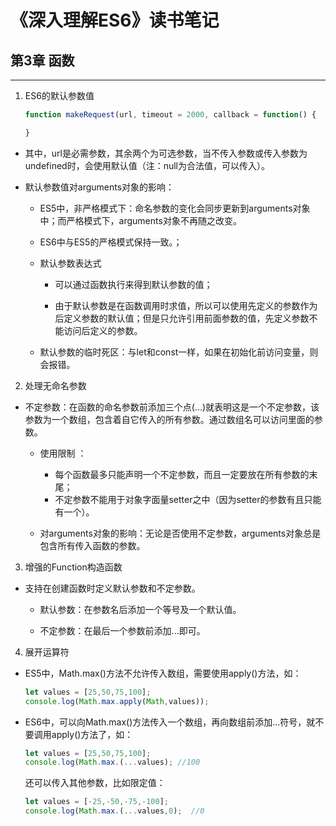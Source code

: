 # 《深入理解ES6》读书笔记 #


## 第3章  函数 ##
----------
1. ES6的默认参数值
    ```JavaScript
    function makeRequest(url, timeout = 2000, callback = function() {

    }
    ```
- 其中，url是必需参数，其余两个为可选参数，当不传入参数或传入参数为undefined时，会使用默认值（注：null为合法值，可以传入）。

- 默认参数值对arguments对象的影响：
  - ES5中，非严格模式下：命名参数的变化会同步更新到arguments对象中；而严格模式下，arguments对象不再随之改变。 

  - ES6中与ES5的严格模式保持一致。；

  - 默认参数表达式
    - 可以通过函数执行来得到默认参数的值；
    
    - 由于默认参数是在函数调用时求值，所以可以使用先定义的参数作为后定义参数的默认值；但是只允许引用前面参数的值，先定义参数不能访问后定义的参数。

  - 默认参数的临时死区：与let和const一样，如果在初始化前访问变量，则会报错。

2. 处理无命名参数
- 不定参数：在函数的命名参数前添加三个点(...)就表明这是一个不定参数，该参数为一个数组，包含着自它传入的所有参数。通过数组名可以访问里面的参数。

    - 使用限制 ：
        - 每个函数最多只能声明一个不定参数，而且一定要放在所有参数的末尾；
        - 不定参数不能用于对象字面量setter之中（因为setter的参数有且只能有一个）。

    - 对arguments对象的影响：无论是否使用不定参数，arguments对象总是包含所有传入函数的参数。

3. 增强的Function构造函数
- 支持在创建函数时定义默认参数和不定参数。
    - 默认参数：在参数名后添加一个等号及一个默认值。

    - 不定参数：在最后一个参数前添加...即可。

4. 展开运算符
- ES5中，Math.max()方法不允许传入数组，需要使用apply()方法，如：
    ```javascript
    let values = [25,50,75,100];
    console.log(Math.max.apply(Math,values));
    ```
- ES6中，可以向Math.max()方法传入一个数组，再向数组前添加...符号，就不要调用apply()方法了，如：
    ```javascript
    let values = [25,50,75,100];
    console.log(Math.max.(...values); //100
    ```
    还可以传入其他参数，比如限定值：
    ```javascript
    let values = [-25,-50,-75,-100];
    console.log(Math.max.(...values,0);  //0
    ```
